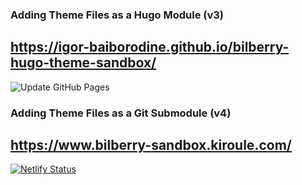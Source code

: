 ### Adding Theme Files as a Hugo Module (v3)
## https://igor-baiborodine.github.io/bilberry-hugo-theme-sandbox/

![Update GitHub Pages](https://github.com/igor-baiborodine/bilberry-hugo-theme-sandbox/actions/workflows/hugo.yml/badge.svg)

### Adding Theme Files as a Git Submodule (v4)
## https://www.bilberry-sandbox.kiroule.com/

[![Netlify Status](https://api.netlify.com/api/v1/badges/cfc1da32-eb8f-4e79-bc72-18cdeb4a2f90/deploy-status)](https://app.netlify.com/sites/bilberry-sandbox/deploys)
